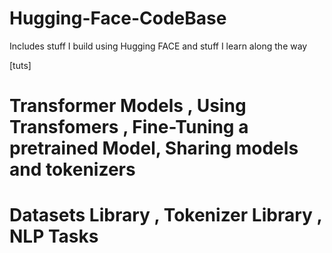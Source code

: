# Hugging-Face-CodeBase
Includes stuff I build using Hugging FACE and stuff I learn along the way

[tuts]

# Transformer Models , Using Transfomers , Fine-Tuning a pretrained Model, Sharing models and tokenizers

# Datasets Library , Tokenizer Library , NLP Tasks 
